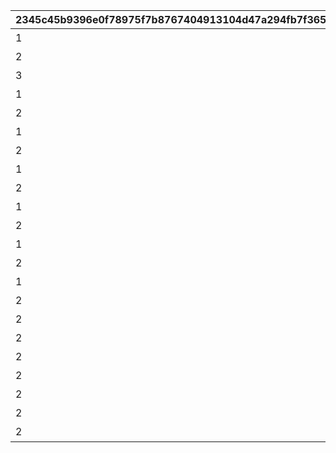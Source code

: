 |2345c45b9396e0f78975f7b8767404913104d47a294fb7f365d7f8b6a90458b8|65ba8441208317486fbc4e56ccb1d04d93e6d017498b90b543acf1bdca54772c|c6063eed3ed2341a821fe671bb03226bca66b4b3ef7b797f6cf9f39747b81d42|740e09cd7f3c08a758598ff09146ad3b7457fde45aa1f86e7cd2c6233935c6c5|3f1edeae45ca7d86cbd3ceeb8ff0a4825ed155235478ab90dba43a19da3a779b|33da9b8d7e17e7e620b344f532a93f4f8b580be04f85578ef2972fce64a97781|b6bccc4d610001c19234c6df8a477792eef4c2ce56117f0788c6daa20787a2e2|f492c872daadce7fdbcab8f8e06833ddd82a24ad3bf453e6363e0ee1c70ce14d|60412deb138642f27dcff33831e32ae6ba00f1bb3f3c267068cf287668b2b16b|79caa6aeb71a0e92d5880d283675f72333b2aac30494c04330128ffbb0324cc3|ea98ebcafdd34bbfa145d36debc50f20d89489b603481f61b7039a9339239075|6591df6b3507917082e84f6106b0f464e28de0d841a31221af6f70cfd678ae2f|6d80634d457ef9fc11c38ac88d66656d10e03120b558186d4130b3c771fdae99|
| --- | --- | --- | --- | --- | --- | --- | --- | --- | --- | --- | --- | --- |
|1|10159115|2023/10/31 12:00:00|0|0|10130|1015901|10130011|1枚目の写真|0|1|0|0|
|2|0|2023/10/31 12:00:00|91002|8|10130|0|10130012|1番目のメッセージ|10130011|1|0|20|
|3|0|2023/11/03 5:00:00|91002|8|10130|0|10130013|立派な冒険者めざして|0|8|11001276|20|
|1|0|2023/11/01 5:00:00|0|0|10130|0|10130021|2枚目の写真|10130011|2|0|0|
|2|0|2023/10/31 12:00:00|91002|8|10130|0|10130022|2番目のメッセージ|10130011|1|0|20|
|1|0|2023/11/01 5:00:00|0|0|10130|0|10130031|3枚目の写真|10130021|3|0|0|
|2|0|2023/11/01 5:00:00|91002|8|10130|0|10130032|3番目のメッセージ|10130021|2|0|20|
|1|0|2023/11/02 5:00:00|0|0|10130|0|10130041|4枚目の写真|10130031|4|0|0|
|2|0|2023/11/01 5:00:00|91002|8|10130|0|10130042|4番目のメッセージ|10130021|2|0|20|
|1|0|2023/11/02 5:00:00|0|0|10130|0|10130051|5枚目の写真|10130041|5|0|0|
|2|0|2023/11/01 5:00:00|91002|8|10130|0|10130052|5番目のメッセージ|10130031|3|0|20|
|1|0|2023/11/03 5:00:00|0|0|10130|0|10130061|6枚目の写真|10130051|6|0|0|
|2|0|2023/11/01 5:00:00|91002|8|10130|0|10130062|6番目のメッセージ|10130031|3|0|20|
|1|0|2023/11/03 5:00:00|0|0|10130|0|10130071|7枚目の写真|10130061|7|0|0|
|2|0|2023/11/02 5:00:00|91002|8|10130|0|10130072|7番目のメッセージ|10130041|4|0|20|
|2|0|2023/11/02 5:00:00|91002|8|10130|0|10130082|8番目のメッセージ|10130041|4|0|20|
|2|0|2023/11/02 5:00:00|91002|8|10130|0|10130092|9番目のメッセージ|10130051|5|0|20|
|2|0|2023/11/02 5:00:00|91002|8|10130|0|10130102|10番目のメッセージ|10130051|5|0|20|
|2|0|2023/11/03 5:00:00|91002|8|10130|0|10130112|11番目のメッセージ|10130061|6|0|20|
|2|0|2023/11/03 5:00:00|91002|8|10130|0|10130122|12番目のメッセージ|10130061|6|0|20|
|2|0|2023/11/03 5:00:00|91002|8|10130|0|10130132|13番目のメッセージ|10130071|7|0|20|
|2|0|2023/11/03 5:00:00|91002|8|10130|0|10130142|14番目のメッセージ|10130071|7|0|20|